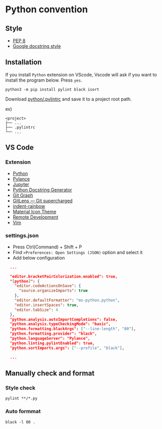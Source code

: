 # Python convention

## Style

- [PEP 8](https://www.python.org/dev/peps/pep-0008/)
- [Google docstring style](https://google.github.io/styleguide/pyguide.html#38-comments-and-docstrings)

## Installation

If you install `Python` extension on VScode, Vscode will ask if you want to install the program below. Press `yes`.

```shell
python3 -m pip install pylint black isort
```

Download [python/.pylintrc](https://github.com/HITS-AI/HITS-convention/blob/main/python/.pylintrc) and save it to a project root path.

ex)

```shell
<project>
├── ...
├── .pylintrc
└── ...
```

## VS Code

### Extension

- [Python](https://marketplace.visualstudio.com/items?itemName=ms-python.python)
- [Pylance](https://marketplace.visualstudio.com/items?itemName=ms-python.vscode-pylance)
- [Jupyter](https://marketplace.visualstudio.com/items?itemName=ms-toolsai.jupyter)
- [Python Docstring Generator](https://marketplace.visualstudio.com/items?itemName=njpwerner.autodocstring)
- [Git Graph](https://marketplace.visualstudio.com/items?itemName=mhutchie.git-graph)
- [GitLens — Git supercharged](https://marketplace.visualstudio.com/items?itemName=eamodio.gitlens)
- [indent-rainbow](https://marketplace.visualstudio.com/items?itemName=oderwat.indent-rainbow)
- [Material Icon Theme](https://marketplace.visualstudio.com/items?itemName=PKief.material-icon-theme)
- [Remote Development](https://marketplace.visualstudio.com/items?itemName=ms-vscode-remote.vscode-remote-extensionpack)
- [Vim](https://marketplace.visualstudio.com/items?itemName=vscodevim.vim)

### settings.json

- Press Ctrl(Command) + Shift + P
- Find `>Preferences: Open Settings (JSON)` option and select it
- Add below configuration

```json
  ...

  "editor.bracketPairColorization.enabled": true,
  "[python]": {
    "editor.codeActionsOnSave": {
      "source.organizeImports": true
    },
    "editor.defaultFormatter": "ms-python.python",
    "editor.insertSpaces": true,
    "editor.tabSize": 4
  },
  "python.analysis.autoImportCompletions": false,
  "python.analysis.typeCheckingMode": "basic",
  "python.formatting.blackArgs": ["--line-length", "80"],
  "python.formatting.provider": "black",
  "python.languageServer": "Pylance",
  "python.linting.pylintEnabled": true,
  "python.sortImports.args": ["--profile", "black"],

  ...
```

## Manually check and format

### Style check

```shell
pylint **/*.py
```

### Auto formmat

```shell
black -l 80 .
```
